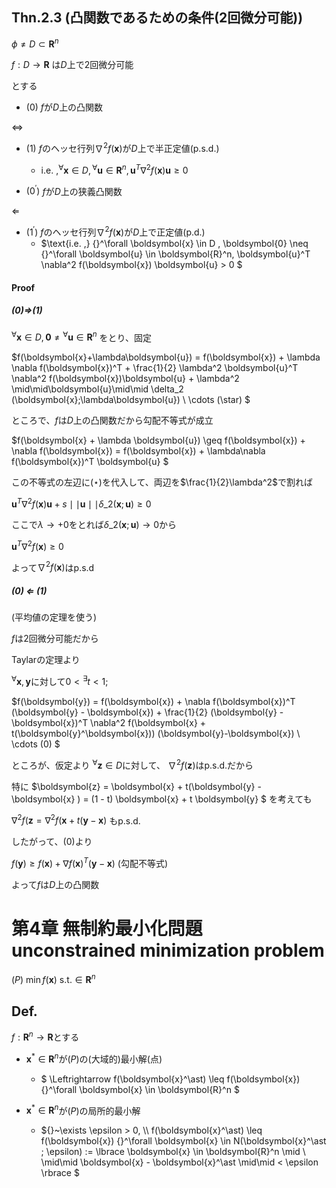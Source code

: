 ## $\text{Thn.2.3}$ (凸関数であるための条件(2回微分可能))
$\phi \neq D \subset \boldsymbol{R}^n$

$f: D \rightarrow \boldsymbol{R}$ は$D$上で2回微分可能

とする

- $(0)$ $f$が$D$上の凸関数

$\Leftrightarrow$

- $(1)$ $f$のヘッセ行列$\nabla^2 f(\boldsymbol{x})$が$D$上で半正定値(p.s.d.)
  - $\text{i.e. ,} {}^\forall \boldsymbol{x} \in D ,
     {}^\forall \boldsymbol{u} \in \boldsymbol{R}^n,
     \boldsymbol{u}^T \nabla^2 f(\boldsymbol{x}) \boldsymbol{u} \geq 0$


- $(0^\prime)$ $f$が$D$上の狭義凸関数

$\Leftarrow$

- $(1^\prime)$ $f$のヘッセ行列$\nabla^2 f(\boldsymbol{x})$が$D$上で正定値(p.d.)
  - $\text{i.e. ,} {}^\forall \boldsymbol{x} \in D ,
     \boldsymbol{0} \neq {}^\forall \boldsymbol{u} \in \boldsymbol{R}^n,
     \boldsymbol{u}^T \nabla^2 f(\boldsymbol{x}) \boldsymbol{u} > 0 $

#### Proof
##### (0)$\Rightarrow$(1)

${}^\forall \boldsymbol{x} \in D, \boldsymbol{0} \neq {}^\forall \boldsymbol{u} \in \boldsymbol{R}^n$
をとり、固定

$f(\boldsymbol{x}+\lambda\boldsymbol{u}) = f(\boldsymbol{x}) + \lambda \nabla f(\boldsymbol{x})^T +
\frac{1}{2} \lambda^2 \boldsymbol{u}^T \nabla^2 f(\boldsymbol{x})\boldsymbol{u} +
\lambda^2 \mid\mid\boldsymbol{u}\mid\mid \delta\_2 (\boldsymbol{x};\lambda\boldsymbol{u})
\ \cdots (\star) 
$

ところで、$f$は$D$上の凸関数だから勾配不等式が成立

$f(\boldsymbol{x} + \lambda \boldsymbol{u}) \geq f(\boldsymbol{x}) + \nabla f(\boldsymbol{x})
 = f(\boldsymbol{x}) + \lambda\nabla f(\boldsymbol{x})^T \boldsymbol{u}
$

この不等式の左辺に$(\star)$を代入して、両辺を$\frac{1}{2}\lambda^2$で割れば

$\boldsymbol{u}^T \nabla^2 f(\boldsymbol{x})\boldsymbol{u} +
s \mid\mid \boldsymbol{u} \mid\mid \delta\_2 (\boldsymbol{x} ; \boldsymbol{u}) \geq 0$

ここで$\lambda \rightarrow +0$をとれば$\delta\_2 (\boldsymbol{x};\boldsymbol{u}) \rightarrow 0$から

$\boldsymbol{u}^T \nabla^2 f(\boldsymbol{x}) \geq 0$

よって$\nabla^2f(\boldsymbol{x})$は$\text{p.s.d}$

##### (0) $\Leftarrow$ (1)

(平均値の定理を使う)

$f$は2回微分可能だから

Taylarの定理より

${}^\forall \boldsymbol{x},\boldsymbol{y}$に対して$0 < {}^\exists t < 1;$

$f(\boldsymbol{y}) = f(\boldsymbol{x}) + \nabla f(\boldsymbol{x})^T (\boldsymbol{y} - \boldsymbol{x}) +
\frac{1}{2} (\boldsymbol{y} - \boldsymbol{x})^T \nabla^2 f(\boldsymbol{x} + t(\boldsymbol{y}^\boldsymbol{x}))
(\boldsymbol{y}-\boldsymbol{x}) \ \cdots (0)
$

ところが、仮定より ${}^\forall \boldsymbol{z} \in D$に対して、
$\nabla^2 f(\boldsymbol{z})$はp.s.d.だから

特に
$\boldsymbol{z} = \boldsymbol{x} + t(\boldsymbol{y} - \boldsymbol{x} ) = 
 (1 - t) \boldsymbol{x} + t \boldsymbol{y}
$ を考えても

$\nabla^2 f(\boldsymbol{z} = \nabla^2 f(\boldsymbol{x} + t(\boldsymbol{y} - \boldsymbol{x})$
もp.s.d.

したがって、$(0)$より

$f(\boldsymbol{y}) \geq f(\boldsymbol{x}) + \nabla f(\boldsymbol{x})^T (\boldsymbol{y} - \boldsymbol{x})$
(勾配不等式)

よって$f$は$D$上の凸関数

# 第4章 無制約最小化問題 unconstrained minimization problem
$(P) \ \min{f(\boldsymbol{x}) \ \text{s.t.} \in \boldsymbol{R}^n}$

## Def.
$f : \boldsymbol{R}^n \rightarrow \boldsymbol{R}$とする

- $\boldsymbol{x}^\ast \in \boldsymbol{R}^n$が$(P)$の(大域的)最小解(点)

  - $
  \Leftrightarrow f(\boldsymbol{x}^\ast) \leq f(\boldsymbol{x})
  {}^\forall \boldsymbol{x} \in \boldsymbol{R}^n
  $

- $\boldsymbol{x}^\ast \in \boldsymbol{R}^n$が$(P)$の局所的最小解
  - ${}~\exists \epsilon > 0, \\\\
    f(\boldsymbol{x}^\ast) \leq f(\boldsymbol{x})
    {}^\forall \boldsymbol{x} \in N(\boldsymbol{x}^\ast ; \epsilon)
    := \lbrace \boldsymbol{x} \in \boldsymbol{R}^n
    \mid \  \mid\mid \boldsymbol{x} - \boldsymbol{x}^\ast \mid\mid < \epsilon \rbrace
  $

